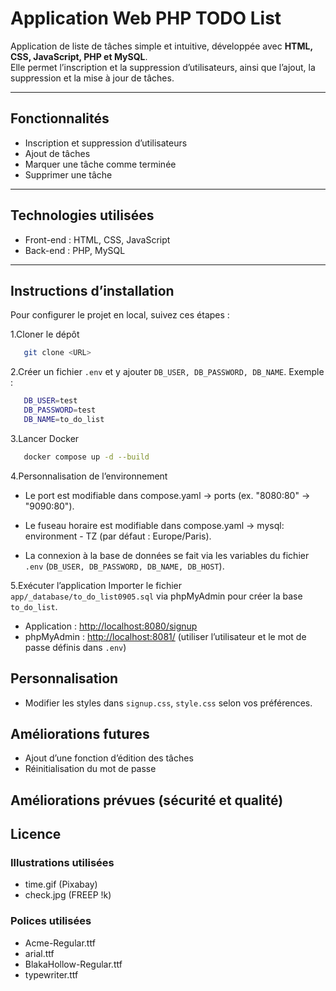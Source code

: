 # Application Web PHP TODO List

Application de liste de tâches simple et intuitive, développée avec **HTML, CSS, JavaScript, PHP et MySQL**.  
Elle permet l’inscription et la suppression d’utilisateurs, ainsi que l’ajout, la suppression et la mise à jour de tâches.

---

## Fonctionnalités

- Inscription et suppression d’utilisateurs  
- Ajout de tâches  
- Marquer une tâche comme terminée  
- Supprimer une tâche  

---

## Technologies utilisées

- Front-end : HTML, CSS, JavaScript  
- Back-end : PHP, MySQL  

---

## Instructions d’installation

Pour configurer le projet en local, suivez ces étapes :

1.Cloner le dépôt  

```bash
   git clone <URL>
   ```

2.Créer un fichier `.env` et y ajouter `DB_USER, DB_PASSWORD, DB_NAME`.
Exemple :

```bash
   DB_USER=test
   DB_PASSWORD=test
   DB_NAME=to_do_list
```

3.Lancer Docker

```bash
   docker compose up -d --build
   ```

4.Personnalisation de l’environnement

- Le port est modifiable dans compose.yaml → ports (ex. "8080:80" → "9090:80").

- Le fuseau horaire est modifiable dans compose.yaml → mysql: environment - TZ (par défaut : Europe/Paris).

- La connexion à la base de données se fait via les variables du fichier `.env` (`DB_USER, DB_PASSWORD, DB_NAME, DB_HOST`).
  
5.Exécuter l’application
   Importer le fichier `app/_database/to_do_list0905.sql` via phpMyAdmin pour créer la base `to_do_list`.

- Application : [http://localhost:8080/signup](http://localhost:8080/signup)
- phpMyAdmin : [http://localhost:8081/](http://localhost:8081/)
  (utiliser l’utilisateur et le mot de passe définis dans `.env`)

## Personnalisation

- Modifier les styles dans `signup.css`, `style.css` selon vos préférences.

## Améliorations futures

- Ajout d’une fonction d’édition des tâches
- Réinitialisation du mot de passe
  
## Améliorations prévues (sécurité et qualité)
  
## Licence

### Illustrations utilisées

- time.gif (Pixabay)
- check.jpg (FREEP !k)

### Polices utilisées

- Acme-Regular.ttf
- arial.ttf
- BlakaHollow-Regular.ttf
- typewriter.ttf
  